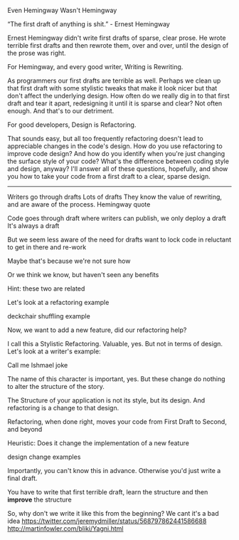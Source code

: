Even Hemingway Wasn't Hemingway

“The first draft of anything is shit.” - Ernest Hemingway

Ernest Hemingway didn't write first drafts of sparse, clear prose. He wrote terrible first drafts and then rewrote them, over and over, until the design of the prose was right.

For Hemingway, and every good writer, Writing is Rewriting.

As programmers our first drafts are terrible as well. Perhaps we clean up that first draft with some stylistic tweaks that make it look nicer but that don't affect the underlying design. How often do we really dig in to that first draft and tear it apart, redesigning it until it is sparse and clear? Not often enough. And that's to our detriment.

For good developers, Design is Refactoring.

That sounds easy, but all too frequently refactoring doesn't lead to appreciable changes in the code's design. How do you use refactoring to improve code design? And how do you identify when you're just changing the surface style of your code? What's the difference between coding style and design, anyway? I'll answer all of these questions, hopefully, and show you how to take your code from a first draft to a clear, sparse design.

-------
Writers go through drafts
Lots of drafts
They know the value of rewriting, and are aware of the process.
Hemingway quote

Code goes through draft
  where writers can publish, we only deploy a draft
  It's always a draft

But we seem less aware of the need for drafts
  want to lock code in
  reluctant to get in there and re-work

Maybe that's because we're not sure how

Or we think we know, but haven't seen any benefits

Hint: these two are related

Let's look at a refactoring example

deckchair shuffling example

Now, we want to add a new feature, did our refactoring help?

I call this a Stylistic Refactoring. Valuable, yes. But not in terms of design. Let's look at a writer's example:

Call me Ishmael joke

The name of this character is important, yes. But these change do nothing to alter the structure of the story.

The Structure of your application is not its style, but its design. And refactoring is a change to that design.

Refactoring, when done right, moves your code from First Draft to Second, and beyond

Heuristic: Does it change the implementation of a new feature


design change examples

Importantly, you can't know this in advance. Otherwise you'd just write a final draft.

You have to write that first terrible draft, learn the structure and then **improve** the structure

So, why don't we write it like this from the beginning?
We cant
it's a bad idea
https://twitter.com/jeremydmiller/status/568797862441586688
http://martinfowler.com/bliki/Yagni.html
